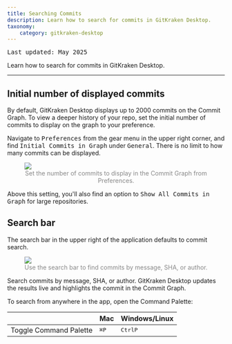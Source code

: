 ```yaml
---
title: Searching Commits
description: Learn how to search for commits in GitKraken Desktop.
taxonomy:
    category: gitkraken-desktop
---
```

<kbd>Last updated: May 2025</kbd>

Learn how to search for commits in GitKraken Desktop.

***
## Initial number of displayed commits 

By default, GitKraken Desktop displays up to 2000 commits on the Commit Graph. To view a deeper history of your repo, set the initial number of commits to display on the graph to your preference. 

Navigate to <kbd>Preferences</kbd> from the gear menu in the upper right corner, and find <kbd>Initial Commits in Graph</kbd> under <kbd>General</kbd>. There is no limit to how many commits can be displayed. 

<figure>
  <img src='/wp-content/uploads/max-commits-2025.png' class="help-center-img img-bordered">
  <figcaption style="color:#888; text-align:center">Set the number of commits to display in the Commit Graph from Preferences.</figcaption>
</figure>

Above this setting, you'll also find an option to <kbd>Show All Commits in Graph</kbd> for large repositories. 

## Search bar

The search bar in the upper right of the application defaults to commit search.

<figure>
  <img src='/wp-content/uploads/commit-search-2025.png' class="help-center-img img-bordered">
  <figcaption style="color:#888; text-align:center">Use the search bar to find commits by message, SHA, or author.</figcaption>
</figure>

Search commits by message, SHA, or author. GitKraken Desktop updates the results live and highlights the commit in the Commit Graph.

To search from anywhere in the app, open the Command Palette:

<table class='table table--bordered table--shortcuts'>
    <thead>
        <tr>
            <th>&nbsp;</th>
            <th>Mac</th>
            <th>Windows/Linux</th>
        </tr>
    </thead>
    <tbody>
        <tr>
            <td>Toggle Command Palette</td>
            <td><kbd>&#8984;</kbd><kbd>P</kbd></td>
            <td><kbd>Ctrl</kbd><kbd>P</kbd></td>
        </tr>
    </tbody>
</table>
